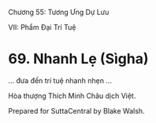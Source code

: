  

Chương 55: Tương Ưng Dự Lưu

VII: Phẩm Ðại Trí Tuệ

# 69\. Nhanh Lẹ (Sìgha)

… đưa đến trí tuệ nhanh nhẹn …

Hòa thượng Thích Minh Châu dịch Việt.

Prepared for SuttaCentral by Blake Walsh.